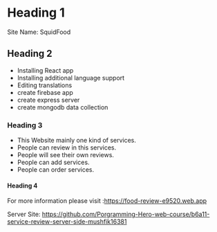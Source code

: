 # Heading 1
Site Name: SquidFood


## Heading 2
* Installing React app
* Installing additional language support
* Editing translations
* create firebase app
* create express server
* create mongodb data collection


### Heading 3
* This Website mainly one kind of services. 
* People can review in this services.
* People will see their own reviews.
* People can add services.
* People can order services.

#### Heading 4
For more information please visit :https://food-review-e9520.web.app

Server Site: https://github.com/Porgramming-Hero-web-course/b6a11-service-review-server-side-mushfik16381